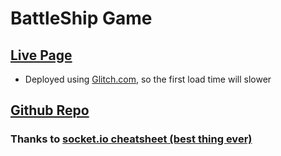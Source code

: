 # BattleShip Game 

## [Live Page](https://ttoomas-battleship-game.glitch.me/)
- Deployed using [Glitch.com](https://glitch.com/), so the first load time will slower
## [Github Repo](https://github.com/ttoomas/battleship-game)


### Thanks to [socket.io cheatsheet (best thing ever)](https://socket.io/docs/v3/emit-cheatsheet/)